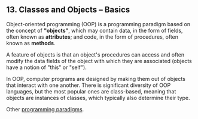 ## 13. Classes and Objects – Basics

Object-oriented programming (OOP) is a programming paradigm based on the concept of **"objects"**, which may contain data, in the form of fields, often known as **attributes**; and code, in the form of procedures, often known as **methods**. 

A feature of objects is that an object's procedures can access and often modify the data fields of the object with which they are associated (objects have a notion of "this" or "self").

In OOP, computer programs are designed by making them out of objects that interact with one another. There is significant diversity of OOP languages, but the most popular ones are class-based, meaning that objects are instances of classes, which typically also determine their type.

Other [programming paradigms](https://en.wikipedia.org/wiki/Programming_paradigm).

